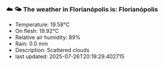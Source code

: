 ### ☁️ 🌤️  The weather in Florianópolis is: Florianópolis

- Temperature: 19.58°C
- On flesh: 19.92°C
- Relative air humidity: 89%
- Rain: 0.0 mm
- Description: Scattered clouds
- last updated: 2025-07-26T20:19:29.402715

